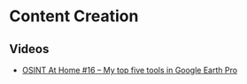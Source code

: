 # Content Creation

## Videos

- [OSINT At Home #16 – My top five tools in Google Earth Pro](https://www.youtube.com/watch?v=56glq2gCxMQ)
